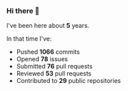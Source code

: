 ### Hi there 👋

I've been here about **5** years.

In that time I've:

- Pushed **1066** commits
- Opened **78** issues
- Submitted **76** pull requests
- Reviewed **53** pull requests
- Contributed to **29** public repositories

<!-- ![My scrobbles](https://lastfm-recently-played.vercel.app/api?user=dotdub) -->
